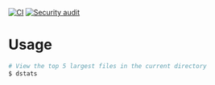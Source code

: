 [![CI](https://github.com/aleury/dstats/actions/workflows/ci.yml/badge.svg)](https://github.com/aleury/dstats/actions/workflows/ci.yml)
[![Security audit](https://github.com/aleury/dstats/actions/workflows/audit.yml/badge.svg)](https://github.com/aleury/dstats/actions/workflows/audit.yml)

# Usage

```sh
# View the top 5 largest files in the current directory
$ dstats
```

